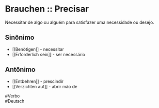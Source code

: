 # Brauchen :: Precisar
<!--SR:!2024-11-08,4,270-->
Necessitar de algo ou alguém para satisfazer uma necessidade ou desejo.

## Sinônimo
- [[Benötigen]] - necessitar  
- [[Erforderlich sein]] - ser necessário  

## Antônimo
- [[Entbehren]] - prescindir  
- [[Verzichten auf]] - abrir mão de  

#Verbo  
#Deutsch
